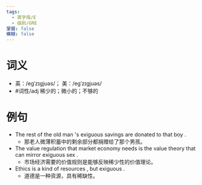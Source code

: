 ```yaml
---
tags:
  - 首字母/E
  - 级别/GRE
掌握: false
模糊: false
---
```

# 词义
- 英：/eɡˈzɪɡjuəs/； 美：/eɡˈzɪɡjuəs/
- #词性/adj  稀少的；微小的；不够的
# 例句
- The rest of the old man 's exiguous savings are donated to that boy .
	- 那老人微薄积蓄中的剩余部分都捐赠给了那个男孩。
- The value regulation that market economy needs is the value theory that can mirror exiguous sex .
	- 市场经济需要的价值规则是能够反映稀少性的价值理论。
- Ethics is a kind of resources , but exiguous .
	- 道德是一种资源，具有稀缺性。
